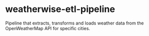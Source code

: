 # weatherwise-etl-pipeline
Pipeline that extracts, transforms and loads weather data from the OpenWeatherMap API for specific cities.
